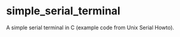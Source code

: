 simple_serial_terminal
======================

A simple serial terminal in C (example code from Unix Serial Howto).





